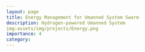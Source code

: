 ```yaml
---
layout: page
title: Energy Management for Umanned System Swarm 
description: Hydrogen-powered Umanned System
img:assets/img/projects/Energy.png
importance: 4
category: 
---
```



